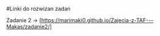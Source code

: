 #Linki do rozwizan zadan

Zadanie 2 -> [https://marimaki0.github.io/Zajecia-z-TAF---Makas/zadanie2/]